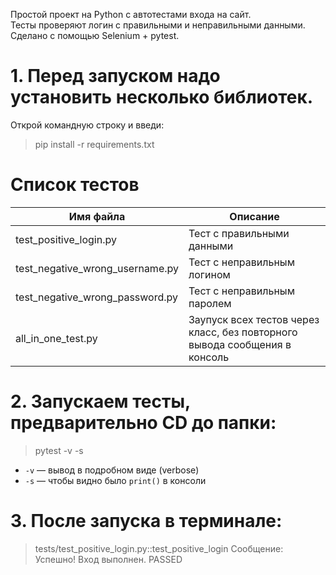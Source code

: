 Простой проект на Python с автотестами входа на сайт.  
Тесты проверяют логин с правильными и неправильными данными.  
Сделано с помощью Selenium + pytest.


# 1. Перед запуском надо установить несколько библиотек.  
Открой командную строку и введи:

> pip install -r requirements.txt




# Список тестов
| Имя файла | Описание |
|--|--|
| test_positive_login.py | Тест с правильными данными |
|  test_negative_wrong_username.py | Тест с неправильным логином |
| test_negative_wrong_password.py | Тест с неправильным паролем |
| all_in_one_test.py | Заупуск всех тестов через класс, без повторного вывода сообщения в консоль |

# 2. Запускаем тесты, предварительно CD до папки:

> pytest -v -s

- `-v` — вывод в подробном виде (verbose)
- `-s` — чтобы видно было `print()` в консоли

# 3. После запуска в терминале:


> tests/test_positive_login.py::test_positive_login 
Сообщение: Успешно! Вход выполнен.
PASSED

